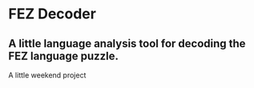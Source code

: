 # FEZ Decoder

## A little language analysis tool for decoding the FEZ language puzzle.

A little weekend project

